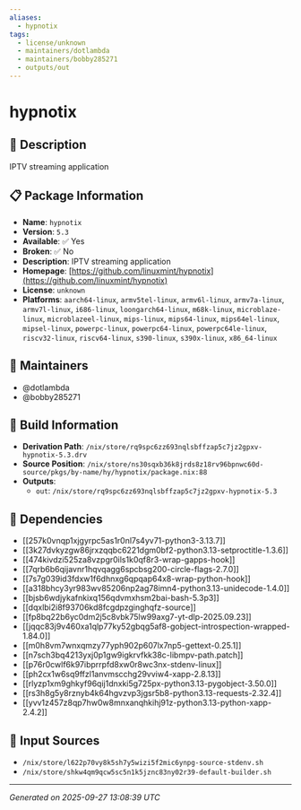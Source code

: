 ```yaml
---
aliases:
  - hypnotix
tags:
  - license/unknown
  - maintainers/dotlambda
  - maintainers/bobby285271
  - outputs/out
---
```


# hypnotix

## 📝 Description

IPTV streaming application

## 📋 Package Information

- **Name**: `hypnotix`
- **Version**: `5.3`
- **Available**: ✅ Yes
- **Broken**: ✅ No
- **Description**: IPTV streaming application
- **Homepage**: [https://github.com/linuxmint/hypnotix](https://github.com/linuxmint/hypnotix)
- **License**: `unknown`
- **Platforms**: `aarch64-linux`, `armv5tel-linux`, `armv6l-linux`, `armv7a-linux`, `armv7l-linux`, `i686-linux`, `loongarch64-linux`, `m68k-linux`, `microblaze-linux`, `microblazeel-linux`, `mips-linux`, `mips64-linux`, `mips64el-linux`, `mipsel-linux`, `powerpc-linux`, `powerpc64-linux`, `powerpc64le-linux`, `riscv32-linux`, `riscv64-linux`, `s390-linux`, `s390x-linux`, `x86_64-linux`
## 👥 Maintainers

- @dotlambda
- @bobby285271


## 🔧 Build Information

- **Derivation Path**: `/nix/store/rq9spc6zz693nqlsbffzap5c7jz2gpxv-hypnotix-5.3.drv`
- **Source Position**: `/nix/store/ns30sqxb36k8jrds8z18rv96bpnwc60d-source/pkgs/by-name/hy/hypnotix/package.nix:88`
- **Outputs**:
  - `out`:  `/nix/store/rq9spc6zz693nqlsbffzap5c7jz2gpxv-hypnotix-5.3`

## 🔗 Dependencies

- [[257k0vnqp1xjgyrpc5as1r0nl7s4yv71-python3-3.13.7]]
- [[3k27dvkyzgw86jrxzqqbc6221dgm0bf2-python3.13-setproctitle-1.3.6]]
- [[474kivdzi525za8vzpgr0ils1k0qf8r3-wrap-gapps-hook]]
- [[7qrb6b6qijavnr1hqvqagg6spcbsg200-circle-flags-2.7.0]]
- [[7s7g039id3fdxw1f6dhnxg6qpqap64x8-wrap-python-hook]]
- [[a318bhcy3yr983wv85206np2ag78imn4-python3.13-unidecode-1.4.0]]
- [[bjsb6wdjykafnkixq156qdvmxhsm2bai-bash-5.3p3]]
- [[dqxlbi2i8f93706kd8fcgdpzginghqfz-source]]
- [[fp8bq22b6yc0dm2j5c8vbk75lw99axg7-yt-dlp-2025.09.23]]
- [[jqqc83j9v460xa1qlp77ky52gbqg5af8-gobject-introspection-wrapped-1.84.0]]
- [[m0h8vm7wnxqmzy77yph902p607lx7np5-gettext-0.25.1]]
- [[n7sch3bq4213yxj0p1gw9igkrvfkk38c-libmpv-path.patch]]
- [[p76r0cwlf6k97ibprrpfd8xw0r8wc3nx-stdenv-linux]]
- [[ph2cx1w6sq9ffzl1anvmscchg29vviw4-xapp-2.8.13]]
- [[rlyzp1xm9ghkyf96qij1dnxki5g725px-python3.13-pygobject-3.50.0]]
- [[rs3h8g5y8rznyb4k64hgvzvp3jgsr5b8-python3.13-requests-2.32.4]]
- [[yvv1z457z8qp7hw0w8mnxanqhkihj91z-python3.13-python-xapp-2.4.2]]

## 📁 Input Sources

- `/nix/store/l622p70vy8k5sh7y5wizi5f2mic6ynpg-source-stdenv.sh`
- `/nix/store/shkw4qm9qcw5sc5n1k5jznc83ny02r39-default-builder.sh`

---
*Generated on 2025-09-27 13:08:39 UTC*
